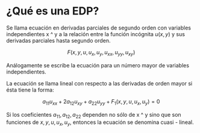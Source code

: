# ¿Qué es una EDP?

Se llama ecuación en derivadas parciales de segundo orden con variables independientes x ^ y a la relación entre la función incógnita $u(x,y)$ y sus derivadas parciales hasta segundo orden.


$$F (x, y, u, u_x, u_y, u_{xx} , u_{yy}, u_{xy})$$

Análogamente se escribe la ecuación para un número mayor de variables independientes.

La ecuación se llama lineal con respecto a las derivadas de orden mayor si ésta tiene la forma:

$$a_{11} u_{xx} + 2a_{12}u_{xy} + a_{22} u_{yy} + F_1 (x,y,u,u_x,u_y) = 0$$

Si los coeficientes $a_{11}, a_{12}, a_{22}$ dependen no sólo de x ^ y sino que son funciones de $x, y, u, u_x, u_y$, entonces la ecuación se denomina cuasi - lineal. 

